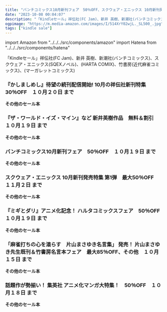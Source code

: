 ```yaml
---
title: "バンチコミックス10月新刊フェア　50％OFF、スクウェア・エニックス 10月新刊発売特集 第1弾　最大50％OFF、話題作が勢揃い！ 集英社 アニメ化マンガ大特集！　50％OFF"
date: "2023-10-08 00:04:07"
description: "「Kindleセール」祥伝社(FC Jam)、新井 英樹、新潮社(バンチコミックス)、スクウェア・エニックス(SQEXノベル)、(HARTA COMIX)、竹書房(近代麻雀コミックス)、(マーガレットコミックス)"
ogpimage: "https://m.media-amazon.com/images/I/514XrY02wjL._SL500_.jpg"
tags: ["kindle sale"]
---
```

import Amazon from "../../../src/components/amazon"
import Hatena from "../../../src/components/hatena"

「Kindleセール」祥伝社(FC Jam)、新井 英樹、新潮社(バンチコミックス)、スクウェア・エニックス(SQEXノベル)、(HARTA COMIX)、竹書房(近代麻雀コミックス)、(マーガレットコミックス)



### 『かしましめし』待望の続刊配信開始! 10月の祥伝社新刊特集　30％OFF　１０月２０日 まで

<Amazon asin="B0B14MRP4N" />



<Amazon asin="B0B14FX1P2" />



<Amazon asin="B09NKMG2R4" />


**その他のセール本**

<Hatena src="https://kyukyunyorituryo.github.io/kindle_sale/20231020s35807/" title=""/>

### 『ザ・ワールド・イズ・マイン』など 新井英樹作品　無料＆割引　１０月１９日 まで

<Amazon asin="B08SQ9Y656" />



<Amazon asin="B08R334XZY" />


<Amazon asin="B07K7FVLB9" />


**その他のセール本**

<Hatena src="https://kyukyunyorituryo.github.io/kindle_sale/20231019s35778/" title=""/>

### バンチコミックス10月新刊フェア　50％OFF　１０月１９日 まで

<Amazon asin="B09V9QTPDS" />



<Amazon asin="B0B6N6241X" />



<Amazon asin="B08L4X6H46" />


**その他のセール本**

<Hatena src="https://kyukyunyorituryo.github.io/kindle_sale/20231019s35846/" title=""/>

### スクウェア・エニックス 10月新刊発売特集 第1弾　最大50％OFF　１１月２日 まで

<Amazon asin="B09BJP8M6N" />


<Amazon asin="B0B28W1DPP" />


<Amazon asin="B08QYGYB9H" />


**その他のセール本**

<Hatena src="https://kyukyunyorituryo.github.io/kindle_sale/20231102s35785/" title=""/>

### 『ミギとダリ』アニメ化記念！ ハルタコミックスフェア　50％OFF　１０月１９日 まで

<Amazon asin="B0152C6CS4" />


<Amazon asin="B0BCPL87SC" />


<Amazon asin="B09BBVC3FD" />


**その他のセール本**

<Hatena src="https://kyukyunyorituryo.github.io/kindle_sale/20231019s35617/" title=""/>

### 「麻雀打ちの心を滾らす　片山まさゆき名言集」 発売！ 片山まさゆき先生既刊＆竹書房名言本フェア　最大85％OFF、その他　１０月１５日 まで

<Amazon asin="B00RF92MWS" />


<Amazon asin="B0C5XHZXW8" />


<Amazon asin="B00D81Y2ZM" />


**その他のセール本**

<Hatena src="https://kyukyunyorituryo.github.io/kindle_sale/20231015s35715/" title=""/>

### 話題作が勢揃い！ 集英社 アニメ化マンガ大特集！　50％OFF　１０月１８日 まで

<Amazon asin="B0CF1HZMLH" />


<Amazon asin="B07BJZKSNL" />


<Amazon asin="B074XCGJ39" />


**その他のセール本**

<Hatena src="https://kyukyunyorituryo.github.io/kindle_sale/20231018s35638/" title=""/>

